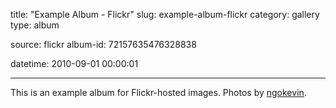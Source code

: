 title: "Example Album - Flickr"
slug: example-album-flickr
category: gallery
type: album

source: flickr
album-id: 72157635476328838

datetime: 2010-09-01 00:00:01

---

This is an example album for Flickr-hosted images.
Photos by [ngokevin](http://ngokevin.com).
